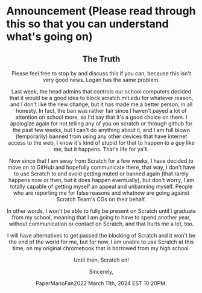 # Announcement (Please read through this so that you can understand what's going on)

<div align=center>
<h2>The Truth</h2>


Please feel free to stop by and discuss this if you can, because this isn't very good news. Logan has the same problem.

Last week, the head admins that controls our school computers decided that it would be a good idea to block scratch.mit.edu for whatever reason, and I don't like the new change, but it has made me a better person, in all honesty. In fact, the ban was rather fair since I haven't payed a lot of attention on school more, so I'd say that it's a good choice on them. I apologize again for not telling any of you on scratch or through github for the past few weeks, but I can't do anything about it, and I am full blown (temporarily) banned from using any other devices that have internet access to the web, I know it's kind of stupid for that to happen to a guy like me, but it happens. That's life for ya'll.

Now since that I am away from Scratch for a few weeks, I have decided to move on to GitHub and hopefully communicate there, that way, I don't have to use Scratch to and avoid getting muted or banned again (that rarely happens now or then, but it does happen eventually), but don't worry, I am totally capable of getting myself an appeal and unbanning myself. People who are reporting me for false reasons and whatnow are going against Scratch Team's CGs on their behalf.

In other words, I won't be able to fully be present on Scratch until I graduate from my school, meaning that I am going to have to spend another year, without communication or contact on Scratch, and that hurts me a lot, too.

I will have alternatives to get passed the blocking of Scratch and it won't be the end of the world for me, but for now, I am unable to use Scratch at this time, on my original chromebook that is borrowed from my high school.

Until then, Scratch on!

Sincerely,

PaperMarioFan2022 March 11th, 2024 EST 10:20PM.

